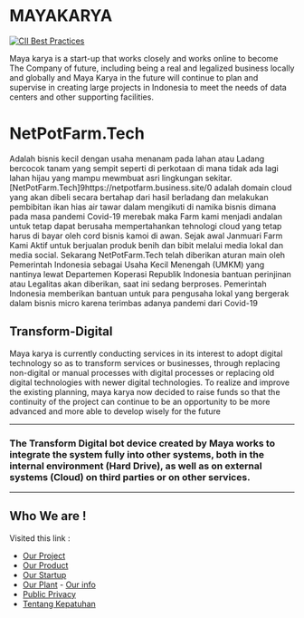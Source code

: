 # MAYAKARYA 

[![CII Best Practices](https://bestpractices.coreinfrastructure.org/projects/3251/badge)](https://bestpractices.coreinfrastructure.org/projects/3251)

Maya karya is a start-up that works closely and works online to become The Company of future, including being a real and legalized business locally and globally and Maya Karya in the future will continue to plan and supervise in creating large projects in Indonesia to meet the needs of data centers and other supporting facilities.

# NetPotFarm.Tech

Adalah bisnis kecil dengan usaha menanam pada lahan atau Ladang bercocok tanam yang sempit seperti di perkotaan di mana tidak ada lagi lahan hijau yang mampu mewmbuat asri lingkungan sekitar.
[NetPotFarm.Tech]9https://netpotfarm.business.site/0 adalah domain cloud yang akan dibeli secara bertahap dari hasil berladang dan melakukan pembibitan ikan hias air tawar dalam mengikuti di namika bisnis dimana pada masa pandemi Covid-19 merebak maka Farm kami menjadi andalan untuk tetap dapat berusaha mempertahankan tehnologi cloud yang tetap harus di bayar oleh cord bisnis kamoi di awan.
Sejak awal Janmuari Farm Kami Aktif untuk berjualan produk benih dan bibit melalui media lokal dan media social.
Sekarang NetPotFarm.Tech telah diberikan aturan main oleh Pemerintah Indonesia sebagai Usaha Kecil Menengah (UMKM) yang nantinya lewat Departemen Koperasi Republik Indonesia bantuan perinjinan atau Legalitas akan diberikan, saat ini sedang berproses. Pemerintah Indonesia memberikan bantuan untuk para pengusaha lokal yang bergerak dalam bisnis micro karena terimbas adanya pandemi dari Covid-19

## Transform-Digital

Maya karya is currently conducting services in its interest to adopt digital technology so as to transform services or businesses, through replacing non-digital or manual processes with digital processes or replacing old digital technologies with newer digital technologies.
To realize and improve the existing planning, maya karya now decided to raise funds so that the continuity of the project can continue to be an opportunity to be more advanced and more able to develop wisely for the future

***
### The Transform Digital bot device created by Maya works to integrate the system fully into other systems, both in the internal environment (Hard Drive), as well as on external systems (Cloud) on third parties or on other services.
---
## Who We are !
Visited this link : 
- [Our Project](https://github.com/transdigiware/Transform-Digital)
- [Our Product](https://github.com/transdigiware/mayakarya)
- [Our Startup](https://angel.co/indonesia-transform-education)
- [Our Plant](https://www.f6s.com/mayakarya) - [Our info](https://www.crunchbase.com/organization/the-amh-news-syndicate)
- [Public  Privacy](https://transdigiware.github.io/PURI/)
- [Tentang Kepatuhan](https://transdigiware.github.io/GDPR)



